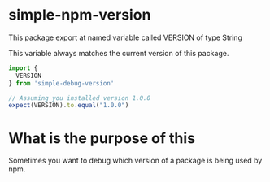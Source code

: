 # simple-npm-version

This package export at named variable called VERSION of type String

This variable always matches the current version of this package.

```javascript
import {
  VERSION
} from 'simple-debug-version'

// Assuming you installed version 1.0.0
expect(VERSION).to.equal("1.0.0")
```

# What is the purpose of this
Sometimes you want to debug which version of a package is being used by npm.
